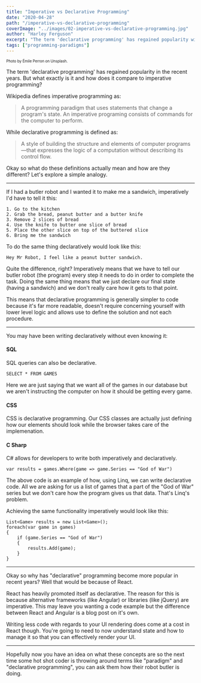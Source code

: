 ```yaml
---
title: "Imperative vs Declarative Programming"
date: "2020-04-28"
path: "/imperative-vs-declarative-programming"
coverImage: "../images/02-imperative-vs-declarative-programming.jpg"
author: "Harley Ferguson"
excerpt: "The term 'declarative programming' has regained popularity with the introduction of React. But what exactly is it and how does it compare to imperative programming?"
tags: ["programming-paradigms"]
---
```


<sub><sup>Photo by Émile Perron on Unsplash.</sub></sup>

The term 'declarative programming' has regained popularity in the recent years. But what exactly is it and how does it compare to imperative programming?

Wikipedia defines imperative programming as:
>  A programming paradigm that uses statements that change a program's state. An imperative programing consists of commands for the computer to perform.

While declarative programming is defined as:
> A style of building the structure and elements of computer programs—that expresses the logic of a computation without describing its control flow.

Okay so what do these definitions actually mean and how are they different? Let's explore a simple analogy.

---

If I had a butler robot and I wanted it to make me a sandwich, imperatively I'd have to tell it this:

```
1. Go to the kitchen
2. Grab the bread, peanut butter and a butter knife
3. Remove 2 slices of bread
4. Use the knife to butter one slice of bread
5. Place the other slice on top of the buttered slice
6. Bring me the sandwich
```

To do the same thing declaratively would look like this:

```
Hey Mr Robot, I feel like a peanut butter sandwich.
```

Quite the difference, right? Imperatively means that we have to tell our butler robot (the program) every step it needs to do in order to complete the task. Doing the same thing means that we just declare our final state (having a sandwich) and we don't really care how it gets to that point.

This means that declarative programming is generally simpler to code because it's far more readable, doesn't require concerning yourself with lower level logic and allows use to define the solution and not each procedure.

---

You may have been writing declaratively without even knowing it:

#### SQL

SQL queries can also be declarative.

```
SELECT * FROM GAMES
```

Here we are just saying that we want all of the games in our database but we aren't instructing the computer on how it should be getting every game.

#### CSS

CSS is declarative programming. Our CSS classes are actually just defining how our elements should look while the browser takes care of the implemenation.

#### C Sharp

C# allows for developers to write both imperatively and declaratively.

```
var results = games.Where(game => game.Series == "God of War")
```

The above code is an example of how, using Linq, we can write declarative code. All we are asking for us a list of games that a part of the "God of War" series but we don't care how the program gives us that data. That's Linq's problem.

Achieving the same functionality imperatively would look like this:

```
List<Game> results = new List<Game>();
foreach(var game in games)
{
    if (game.Series == "God of War")
    {
        results.Add(game);
    }
}
```

---

Okay so why has "declarative" programming become more popular in recent years? Well that would be because of React.

React has heavily promoted itself as declarative. The reason for this is because alternative frameworks (like Angular) or libraries (like jQuery) are imperative. This may leave you wanting a code example but the difference between React and Angular is a blog post on it's own.

Writing less code with regards to your UI rendering does come at a cost in React though. You're going to need to now understand state and how to manage it so that you can effectively render your UI.

---

Hopefully now you have an idea on what these concepts are so the next time some hot shot coder is throwing around terms like "paradigm" and "declarative programming", you can ask them how their robot butler is doing.

